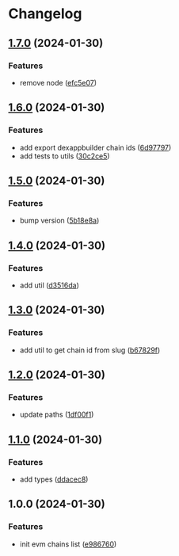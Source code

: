 # Changelog

## [1.7.0](https://github.com/DexKit/dexkit-evm-chains/compare/v1.6.0...v1.7.0) (2024-01-30)


### Features

* remove node ([efc5e07](https://github.com/DexKit/dexkit-evm-chains/commit/efc5e070a0232637fb69d8f38ec887a7798616fa))

## [1.6.0](https://github.com/DexKit/dexkit-evm-chains/compare/v1.5.0...v1.6.0) (2024-01-30)


### Features

* add export dexappbuilder chain ids ([6d97797](https://github.com/DexKit/dexkit-evm-chains/commit/6d97797a27a8a9c040bc46c2ab0d95cefedec64a))
* add tests to utils ([30c2ce5](https://github.com/DexKit/dexkit-evm-chains/commit/30c2ce59e90dd6e2d41eaa40c92256b3785a5bfe))

## [1.5.0](https://github.com/DexKit/dexkit-evm-chains/compare/v1.4.0...v1.5.0) (2024-01-30)


### Features

* bump version ([5b18e8a](https://github.com/DexKit/dexkit-evm-chains/commit/5b18e8aafc2a0590bf1e6b9a650e455fceb6b39e))

## [1.4.0](https://github.com/DexKit/dexkit-evm-chains/compare/v1.3.0...v1.4.0) (2024-01-30)


### Features

* add util ([d3516da](https://github.com/DexKit/dexkit-evm-chains/commit/d3516da8fa922d3d37b6f2e49a655e4725b73c12))

## [1.3.0](https://github.com/DexKit/dexkit-evm-chains/compare/v1.2.0...v1.3.0) (2024-01-30)


### Features

* add util to get chain id from slug ([b67829f](https://github.com/DexKit/dexkit-evm-chains/commit/b67829fc46d64767dc11a2f9348b76015573090f))

## [1.2.0](https://github.com/DexKit/dexkit-evm-chains/compare/v1.1.0...v1.2.0) (2024-01-30)


### Features

* update paths ([1df00f1](https://github.com/DexKit/dexkit-evm-chains/commit/1df00f1bc260aa2bb8bcdb43663fc0f9500a54a0))

## [1.1.0](https://github.com/DexKit/dexkit-evm-chains/compare/v1.0.0...v1.1.0) (2024-01-30)


### Features

* add types ([ddacec8](https://github.com/DexKit/dexkit-evm-chains/commit/ddacec837aa85ec4ab819b2b09535f6543ebcdeb))

## 1.0.0 (2024-01-30)


### Features

* init evm chains list ([e986760](https://github.com/DexKit/dexkit-evm-chains/commit/e98676017f410b2a55d2274ef8fb3c4fd73a813b))
